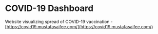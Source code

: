 # COVID-19 Dashboard

Website visualizing spread of COVID-19 vaccination - [https://covid19.mustafasaifee.com/](https://covid19.mustafasaifee.com/)

        
